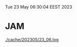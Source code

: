 Tue 23 May 06:30:04 EEST 2023
# JAM
<a href='./cache/202305/23_06.log'>./cache/202305/23_06.log</a>
